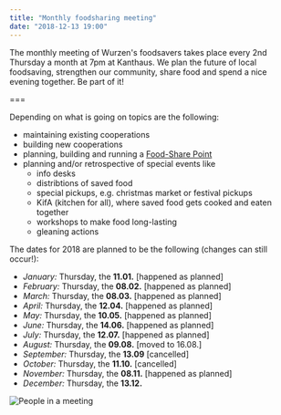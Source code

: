 ```yaml
---
title: "Monthly foodsharing meeting"
date: "2018-12-13 19:00"
---
```


The monthly meeting of Wurzen's foodsavers takes place every 2nd Thursday a month at 7pm  at Kanthaus. We plan the future of local foodsaving, strengthen our community, share food and spend a nice evening together. Be part of it!

===

Depending on what is going on topics are the following:
- maintaining existing cooperations
- building new cooperations
- planning, building and running a [Food-Share Point](https://yunity.atlassian.net/wiki/spaces/FSINT/pages/43909145/Food-Share+Point+Mini+Manual)
- planning and/or retrospective of special events like
  - info desks
  - distribtions of saved food
  - special pickups, e.g. christmas market or festival pickups
  - KifA (kitchen for all), where saved food gets cooked and eaten together
  - workshops to make food long-lasting
  - gleaning actions

The dates for 2018 are planned to be the following (changes can still occur!):
- *January:* Thursday, the **11.01.** [happened as planned]
- *February:* Thursday, the **08.02.** [happened as planned]
- *March:* Thursday, the **08.03.** [happened as planned]
- *April:* Thursday, the **12.04.** [happened as planned]
- *May:* Thursday, the **10.05.** [happened as planned]
- *June:* Thursday, the **14.06.** [happened as planned]
- *July:* Thursday, the **12.07.** [happened as planned]
- *August:* Thursday, the **09.08.** [moved to 16.08.]
- *September:* Thursday, the **13.09** [cancelled]
- *October:* Thursday, the **11.10.** [cancelled]
- *November:* Thursday, the **08.11.** [happened as planned]
- *December:* Thursday, the **13.12.**

![People in a meeting](/pics/morningMeeting_cropped.jpg)
